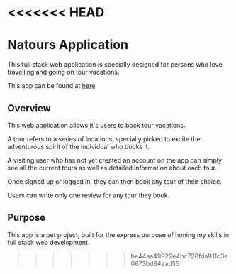 <<<<<<< HEAD
=======
# Natours Application

This full stack web application is specially designed for persons who love travelling and going on tour vacations.

This app can be found at [here](https://tour-natours-app.herokuapp.com/).

## Overview

This web application allows it's users to book tour vacations.

A tour refers to a series of locations, specially picked to excite the adventurous spirit of the individual who books it.

A visiting user who has not yet created an account on the app can simply see all the current tours as well as detailed information about each tour.

Once signed up or logged in, they can then book any tour of their choice.

Users can write only one review for any tour they book.

## Purpose

This app is a pet project, built for the express purpose of honing my skills in full stack web development.
>>>>>>> be44aa49922e4bc726fda911c3e0673bd84aad55
